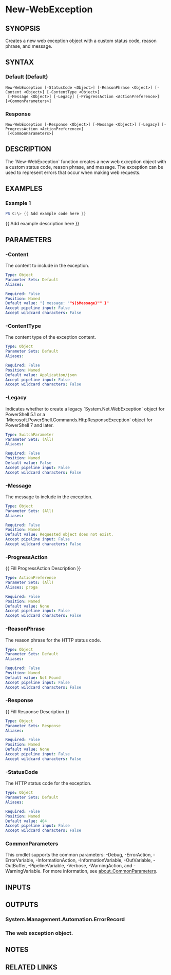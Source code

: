 ﻿---
external help file: AzureDevOpsApi-help.xml
Module Name: AzureDevOpsApi
online version:
schema: 2.0.0
---

# New-WebException

## SYNOPSIS
Creates a new web exception object with a custom status code, reason phrase, and message.

## SYNTAX

### Default (Default)
```
New-WebException [-StatusCode <Object>] [-ReasonPhrase <Object>] [-Content <Object>] [-ContentType <Object>]
 [-Message <Object>] [-Legacy] [-ProgressAction <ActionPreference>] [<CommonParameters>]
```

### Response
```
New-WebException [-Response <Object>] [-Message <Object>] [-Legacy] [-ProgressAction <ActionPreference>]
 [<CommonParameters>]
```

## DESCRIPTION
The \`New-WebException\` function creates a new web exception object with a custom status code,
reason phrase, and message.
The exception can be used to represent errors that occur when
making web requests.

## EXAMPLES

### Example 1
```powershell
PS C:\> {{ Add example code here }}
```

{{ Add example description here }}

## PARAMETERS

### -Content
The content to include in the exception.

```yaml
Type: Object
Parameter Sets: Default
Aliases:

Required: False
Position: Named
Default value: "{ message: ""$($Message)"" }"
Accept pipeline input: False
Accept wildcard characters: False
```

### -ContentType
The content type of the exception content.

```yaml
Type: Object
Parameter Sets: Default
Aliases:

Required: False
Position: Named
Default value: Application/json
Accept pipeline input: False
Accept wildcard characters: False
```

### -Legacy
Indicates whether to create a legacy \`System.Net.WebException\` object for PowerShell 5.1
or a \`Microsoft.PowerShell.Commands.HttpResponseException\` object for PowerShell 7 and later.

```yaml
Type: SwitchParameter
Parameter Sets: (All)
Aliases:

Required: False
Position: Named
Default value: False
Accept pipeline input: False
Accept wildcard characters: False
```

### -Message
The message to include in the exception.

```yaml
Type: Object
Parameter Sets: (All)
Aliases:

Required: False
Position: Named
Default value: Requested object does not exist.
Accept pipeline input: False
Accept wildcard characters: False
```

### -ProgressAction
{{ Fill ProgressAction Description }}

```yaml
Type: ActionPreference
Parameter Sets: (All)
Aliases: proga

Required: False
Position: Named
Default value: None
Accept pipeline input: False
Accept wildcard characters: False
```

### -ReasonPhrase
The reason phrase for the HTTP status code.

```yaml
Type: Object
Parameter Sets: Default
Aliases:

Required: False
Position: Named
Default value: Not Found
Accept pipeline input: False
Accept wildcard characters: False
```

### -Response
{{ Fill Response Description }}

```yaml
Type: Object
Parameter Sets: Response
Aliases:

Required: False
Position: Named
Default value: None
Accept pipeline input: False
Accept wildcard characters: False
```

### -StatusCode
The HTTP status code for the exception.

```yaml
Type: Object
Parameter Sets: Default
Aliases:

Required: False
Position: Named
Default value: 404
Accept pipeline input: False
Accept wildcard characters: False
```

### CommonParameters
This cmdlet supports the common parameters: -Debug, -ErrorAction, -ErrorVariable, -InformationAction, -InformationVariable, -OutVariable, -OutBuffer, -PipelineVariable, -Verbose, -WarningAction, and -WarningVariable. For more information, see [about_CommonParameters](http://go.microsoft.com/fwlink/?LinkID=113216).

## INPUTS

## OUTPUTS

### System.Management.Automation.ErrorRecord
### The web exception object.
## NOTES

## RELATED LINKS
